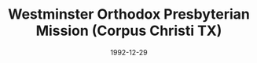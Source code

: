 ---
date: &id001 1992-12-29
end_date: null
location:
  address: null
  city: Corpus Christi
  state: TX
minister: null
ministers: []
name: Westminster Orthodox Presbyterian Mission
names: null
origination_date: *id001
raw_data: MISSING
received_from: null
states:
- TX
status:
  active: false
  end_date: 1996-05-01
  reason: withdrawal
  received_from: null
  withdrawal_to: Reformed Presbyterian Church [U.S.]
title: Westminster Orthodox Presbyterian Mission (Corpus Christi TX)
year_established:
- 1992

---